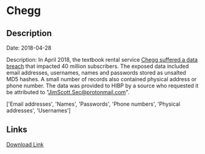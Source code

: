 # Chegg

## Description

Date: 2018-04-28

Description:
In April 2018, the textbook rental service <a href="https://techcrunch.com/2018/09/26/chegg-resets-40-million-user-passwords-after-data-breach/" target="_blank" rel="noopener">Chegg suffered a data breach</a> that impacted 40 million subscribers. The exposed data included email addresses, usernames, names and passwords stored as unsalted MD5 hashes. A small number of records also contained physical address or phone number. The data was provided to HIBP by a source who requested it be attributed to "JimScott.Sec@protonmail.com".


['Email addresses', 'Names', 'Passwords', 'Phone numbers', 'Physical addresses', 'Usernames']

## Links

[Download Link](https://link-to.net/1229997/555.5676646933427/dynamic/?r=aHR0cHM6Ly93d3cubWVkaWFmaXJlLmNvbS92aWV3L1hVdWNCdmw5QWdVSHI0Qi9jaGVnZy5jb20vZmlsZQ==)